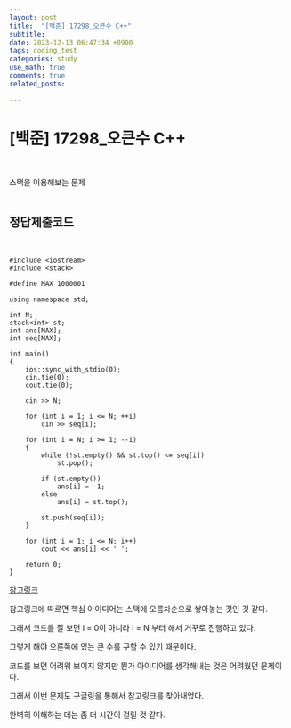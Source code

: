 ```yaml
---
layout: post
title:  "[백준] 17298_오큰수 C++"
subtitle:   
date: 2023-12-13 06:47:34 +0900
tags: coding_test
categories: study
use_math: true
comments: true
related_posts:

---
```


# [백준] 17298_오큰수 C++<br/>
<br/>

스택을 이용해보는 문제<br/>
<br/>

## 정답제출코드<br/>
<br/>

```
#include <iostream>
#include <stack>

#define MAX 1000001

using namespace std;

int N;
stack<int> st;
int ans[MAX];
int seq[MAX];

int main()
{
    ios::sync_with_stdio(0);
    cin.tie(0);
    cout.tie(0);

    cin >> N;

    for (int i = 1; i <= N; ++i)
        cin >> seq[i];

    for (int i = N; i >= 1; --i)
	{
		while (!st.empty() && st.top() <= seq[i])
			st.pop();

		if (st.empty())
            ans[i] = -1;
		else
            ans[i] = st.top();

		st.push(seq[i]);
	}
	
	for (int i = 1; i <= N; i++)
		cout << ans[i] << ' ';

    return 0;
}
```

[참고링크](https://cocoon1787.tistory.com/347)

참고링크에 따르면 핵심 아이디어는 스택에 오름차순으로 쌓아놓는 것인 것 같다.<br/>

그래서 코드를 잘 보면 i = 0이 아니라 i = N 부터 해서 거꾸로 진행하고 있다.<br/>

그렇게 해야 오른쪽에 있는 큰 수를 구할 수 있기 때문이다.<br/>

코드를 보면 어려워 보이지 않지만 뭔가 아이디어를 생각해내는 것은 어려웠던 문제이다.<br/>

그래서 이번 문제도 구글링을 통해서 참고링크를 찾아내었다.<br/>

완벽히 이해하는 데는 좀 더 시간이 걸릴 것 같다.<br/>